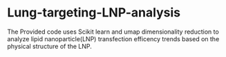 # Lung-targeting-LNP-analysis

The Provided code uses Scikit learn and umap dimensionality reduction to analyze lipid nanoparticle(LNP) transfection efficency trends based on the physical structure of the LNP.

